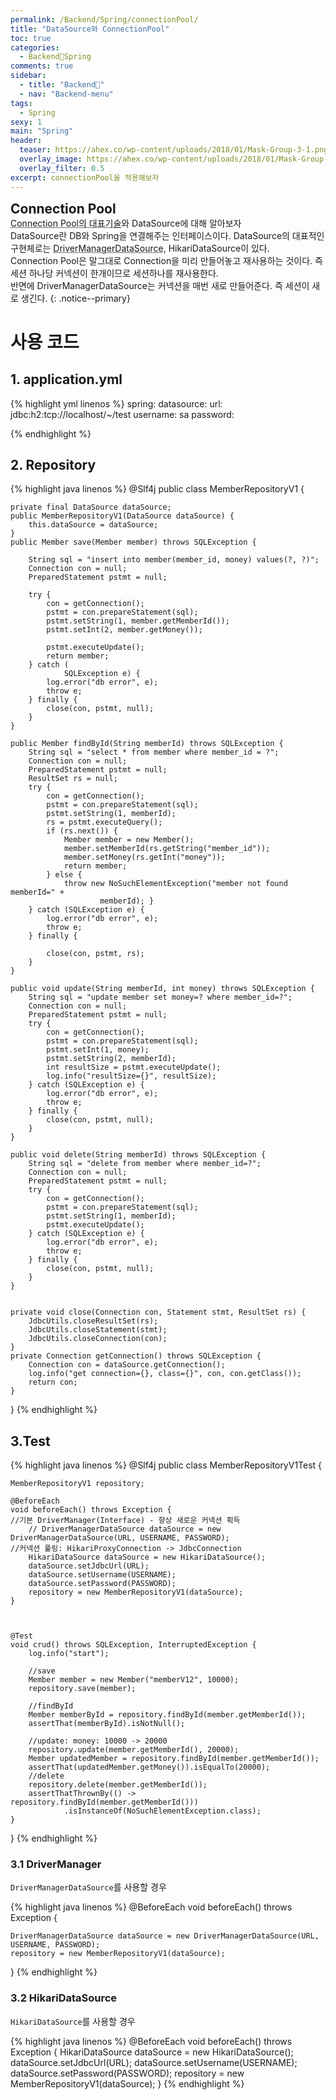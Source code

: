 ```yaml
---
permalink: /Backend/Spring/connectionPool/
title: "DataSource와 ConnectionPool"
toc: true
categories:
  - Backend🐛Spring
comments: true
sidebar:
  - title: "Backend🐛"
  - nav: "Backend-menu"
tags:
  - Spring
sexy: 1
main: "Spring"
header:
  teaser: https://ahex.co/wp-content/uploads/2018/01/Mask-Group-3-1.png
  overlay_image: https://ahex.co/wp-content/uploads/2018/01/Mask-Group-3-1.png
  overlay_filter: 0.5
excerpt: connectionPool을 적용해보자
---
```


<span style = "font-size:1.5em;  font-weight: 700;">Connection Pool</span><br>
<abbr title="" id="HikariCP">Connection Pool의 대표기술</abbr>와 DataSource에 대해 알아보자  
DataSource란 DB와 Spring을 연결해주는 인터페이스이다. DataSource의 대표적인 구현체로는 <abbr title="" id="JdbcDriverManager">DriverManagerDataSource</abbr>, HikariDataSource이 있다.  
Connection Pool은 말그대로 Connection을 미리 만들어놓고 재사용하는 것이다. 즉 세션 하나당 커넥션이 한개이므로 세션하나를 재사용한다.  
반면에 DriverManagerDataSource는 커넥션을 매번 새로 만들어준다. 즉 세션이 새로 생긴다.
{: .notice--primary}


# 사용 코드

## 1. application.yml
{% highlight yml linenos %}
spring:
  datasource:
    url: jdbc:h2:tcp://localhost/~/test
    username: sa
    password:

{% endhighlight %}

## 2. Repository

{% highlight java linenos %}
@Slf4j
public class MemberRepositoryV1 {

    private final DataSource dataSource;
    public MemberRepositoryV1(DataSource dataSource) {
        this.dataSource = dataSource;
    }
    public Member save(Member member) throws SQLException {

        String sql = "insert into member(member_id, money) values(?, ?)";
        Connection con = null;
        PreparedStatement pstmt = null;

        try {
            con = getConnection();
            pstmt = con.prepareStatement(sql);
            pstmt.setString(1, member.getMemberId());
            pstmt.setInt(2, member.getMoney());

            pstmt.executeUpdate();
            return member;
        } catch (
                SQLException e) {
            log.error("db error", e);
            throw e;
        } finally {
            close(con, pstmt, null);
        }
    }

    public Member findById(String memberId) throws SQLException {
        String sql = "select * from member where member_id = ?";
        Connection con = null;
        PreparedStatement pstmt = null;
        ResultSet rs = null;
        try {
            con = getConnection();
            pstmt = con.prepareStatement(sql);
            pstmt.setString(1, memberId);
            rs = pstmt.executeQuery();
            if (rs.next()) {
                Member member = new Member();
                member.setMemberId(rs.getString("member_id"));
                member.setMoney(rs.getInt("money"));
                return member;
            } else {
                throw new NoSuchElementException("member not found memberId=" +
                        memberId); }
        } catch (SQLException e) {
            log.error("db error", e);
            throw e;
        } finally {

            close(con, pstmt, rs);
        }
    }

    public void update(String memberId, int money) throws SQLException {
        String sql = "update member set money=? where member_id=?";
        Connection con = null;
        PreparedStatement pstmt = null;
        try {
            con = getConnection();
            pstmt = con.prepareStatement(sql);
            pstmt.setInt(1, money);
            pstmt.setString(2, memberId);
            int resultSize = pstmt.executeUpdate();
            log.info("resultSize={}", resultSize);
        } catch (SQLException e) {
            log.error("db error", e);
            throw e;
        } finally {
            close(con, pstmt, null);
        }
    }

    public void delete(String memberId) throws SQLException {
        String sql = "delete from member where member_id=?";
        Connection con = null;
        PreparedStatement pstmt = null;
        try {
            con = getConnection();
            pstmt = con.prepareStatement(sql);
            pstmt.setString(1, memberId);
            pstmt.executeUpdate();
        } catch (SQLException e) {
            log.error("db error", e);
            throw e;
        } finally {
            close(con, pstmt, null);
        }
    }


    private void close(Connection con, Statement stmt, ResultSet rs) {
        JdbcUtils.closeResultSet(rs);
        JdbcUtils.closeStatement(stmt);
        JdbcUtils.closeConnection(con);
    }
    private Connection getConnection() throws SQLException {
        Connection con = dataSource.getConnection();
        log.info("get connection={}, class={}", con, con.getClass());
        return con;
    }
}
{% endhighlight %}

## 3.Test

{% highlight java linenos %}
@Slf4j
public class MemberRepositoryV1Test {

    MemberRepositoryV1 repository;

    @BeforeEach
    void beforeEach() throws Exception {
    //기본 DriverManager(Interface) - 항상 새로운 커넥션 획득
        // DriverManagerDataSource dataSource = new DriverManagerDataSource(URL, USERNAME, PASSWORD);
    //커넥션 풀링: HikariProxyConnection -> JdbcConnection
        HikariDataSource dataSource = new HikariDataSource();
        dataSource.setJdbcUrl(URL);
        dataSource.setUsername(USERNAME);
        dataSource.setPassword(PASSWORD);
        repository = new MemberRepositoryV1(dataSource);
    }



    @Test
    void crud() throws SQLException, InterruptedException {
        log.info("start");

        //save
        Member member = new Member("memberV12", 10000);
        repository.save(member);

        //findById
        Member memberById = repository.findById(member.getMemberId());
        assertThat(memberById).isNotNull();

        //update: money: 10000 -> 20000
        repository.update(member.getMemberId(), 20000);
        Member updatedMember = repository.findById(member.getMemberId());
        assertThat(updatedMember.getMoney()).isEqualTo(20000);
        //delete
        repository.delete(member.getMemberId());
        assertThatThrownBy(() -> repository.findById(member.getMemberId()))
                .isInstanceOf(NoSuchElementException.class);
    }
}
{% endhighlight %}

### 3.1 DriverManager
`DriverManagerDataSource`를 사용할 경우  

{% highlight java linenos %}
@BeforeEach
void beforeEach() throws Exception {
    
    DriverManagerDataSource dataSource = new DriverManagerDataSource(URL, USERNAME, PASSWORD);
    repository = new MemberRepositoryV1(dataSource);
}
{% endhighlight %}

### 3.2 HikariDataSource
`HikariDataSource`를 사용할 경우

{% highlight java linenos %}
@BeforeEach
void beforeEach() throws Exception {
    HikariDataSource dataSource = new HikariDataSource();
    dataSource.setJdbcUrl(URL);
    dataSource.setUsername(USERNAME);
    dataSource.setPassword(PASSWORD);
    repository = new MemberRepositoryV1(dataSource);
}
{% endhighlight %}